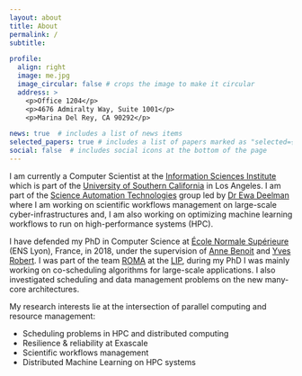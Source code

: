```yaml
---
layout: about
title: About
permalink: /
subtitle: 

profile:
  align: right
  image: me.jpg
  image_circular: false # crops the image to make it circular
  address: >
    <p>Office 1204</p>
    <p>4676 Admiralty Way, Suite 1001</p>
    <p>Marina Del Rey, CA 90292</p>

news: true  # includes a list of news items
selected_papers: true # includes a list of papers marked as "selected={true}"
social: false  # includes social icons at the bottom of the page
---
```


I am currently a Computer Scientist at the [Information Sciences Institute](https://www.isi.edu/) which is part of the [University of Southern California](https://viterbischool.usc.edu/) in Los Angeles. I am part of the [Science Automation Technologies](https://scitech.isi.edu/) group led by [Dr Ewa Deelman](https://deelman.isi.edu/) where I am working on scientific workflows management on large-scale cyber-infrastructures and, I am also working on optimizing machine learning workflows to run on high-performance systems (HPC).

I have defended my PhD in Computer Science at [École Normale Supérieure](http://www.ens-lyon.fr/) (ENS Lyon), France, in 2018, under the supervision of [Anne Benoit](http://graal.ens-lyon.fr/~abenoit/)
and [Yves Robert](http://graal.ens-lyon.fr/~yrobert/).
I was part of the team [ROMA](http://www.ens-lyon.fr/LIP/ROMA/) at the [LIP](http://www.ens-lyon.fr/LIP/web-n/), during my PhD I was mainly working on co-scheduling algorithms for large-scale applications.
I also investigated scheduling and data management problems on the new many-core architectures.

My research interests lie at the intersection of parallel computing and resource management:
- Scheduling problems in HPC and distributed computing
- Resilience & reliability at Exascale
- Scientific workflows management
- Distributed Machine Learning on HPC systems